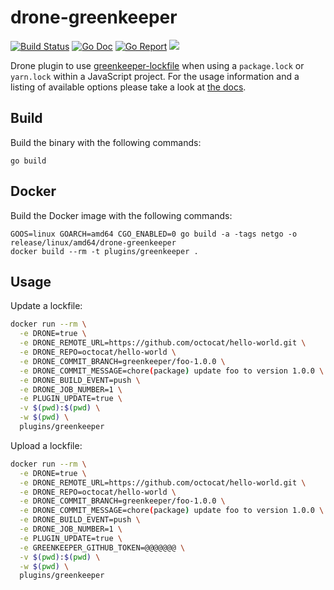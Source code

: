 # drone-greenkeeper

[![Build Status](http://beta.drone.io/api/badges/drone-plugins/drone-greenkeeper/status.svg)](http://beta.drone.io/drone-plugins/drone-greenkeeper)
[![Go Doc](https://godoc.org/github.com/drone-plugins/drone-greenkeeper?status.svg)](http://godoc.org/github.com/drone-plugins/drone-greenkeeper)
[![Go Report](https://goreportcard.com/badge/github.com/drone-plugins/drone-greenkeeper)](https://goreportcard.com/report/github.com/drone-plugins/drone-greenkeeper)
[![](https://images.microbadger.com/badges/image/plugins/greenkeeper.svg)](https://microbadger.com/images/plugins/greenkeeper "Get your own image badge on microbadger.com")

Drone plugin to use [greenkeeper-lockfile](https://github.com/greenkeeperio/greenkeeper-lockfile) when using a `package.lock` or `yarn.lock` within a JavaScript project. For the usage information and a listing of available options please take a look at [the docs](http://plugins.drone.io/drone-plugins/drone-greenkeeper/).

## Build

Build the binary with the following commands:

```
go build
```

## Docker

Build the Docker image with the following commands:

```
GOOS=linux GOARCH=amd64 CGO_ENABLED=0 go build -a -tags netgo -o release/linux/amd64/drone-greenkeeper
docker build --rm -t plugins/greenkeeper .
```

## Usage

Update a lockfile:

```sh
docker run --rm \
  -e DRONE=true \
  -e DRONE_REMOTE_URL=https://github.com/octocat/hello-world.git \
  -e DRONE_REPO=octocat/hello-world \
  -e DRONE_COMMIT_BRANCH=greenkeeper/foo-1.0.0 \
  -e DRONE_COMMIT_MESSAGE=chore(package) update foo to version 1.0.0 \
  -e DRONE_BUILD_EVENT=push \
  -e DRONE_JOB_NUMBER=1 \
  -e PLUGIN_UPDATE=true \
  -v $(pwd):$(pwd) \
  -w $(pwd) \
  plugins/greenkeeper
```

Upload a lockfile:

```sh
docker run --rm \
  -e DRONE=true \
  -e DRONE_REMOTE_URL=https://github.com/octocat/hello-world.git \
  -e DRONE_REPO=octocat/hello-world \
  -e DRONE_COMMIT_BRANCH=greenkeeper/foo-1.0.0 \
  -e DRONE_COMMIT_MESSAGE=chore(package) update foo to version 1.0.0 \
  -e DRONE_BUILD_EVENT=push \
  -e DRONE_JOB_NUMBER=1 \
  -e PLUGIN_UPDATE=true \
  -e GREENKEEPER_GITHUB_TOKEN=@@@@@@@ \
  -v $(pwd):$(pwd) \
  -w $(pwd) \
  plugins/greenkeeper
```

